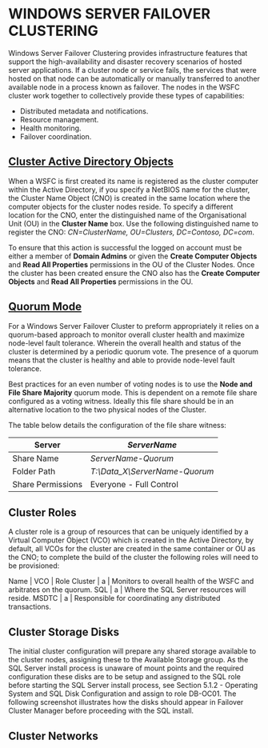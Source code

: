 # WINDOWS SERVER FAILOVER CLUSTERING
Windows Server Failover Clustering provides infrastructure features that support the high-availability and disaster recovery scenarios of hosted server applications. If a cluster node or service fails, the services that were hosted on that node can be automatically or manually transferred to another available node in a process known as failover.
The nodes in the WSFC cluster work together to collectively provide these types of capabilities:
  * Distributed metadata and notifications.
  * Resource management.
  * Health monitoring.
  * Failover coordination.
## [Cluster Active Directory Objects](https://technet.microsoft.com/en-us/library/cc731002(WS.10).aspx#BKMK_steps_precreating)
When a WSFC is first created its name is registered as the cluster computer within the Active Directory, if you specify a NetBIOS name for the cluster, the Cluster Name Object (CNO) is created in the same location where the computer objects for the cluster nodes reside.  To specify a different location for the CNO, enter the distinguished name of the Organisational Unit (OU) in the **Cluster Name** box. Use the following distinguished name to register the CNO: *CN=ClusterName, OU=Clusters, DC=Contoso, DC=com*.

To ensure that this action is successful the logged on account must be either a member of **Domain Admins** or given the **Create Computer Objects** and **Read All Properties** permissions in the OU of the Cluster Nodes.
Once the cluster has been created ensure the CNO also has the **Create Computer Objects** and **Read All Properties** permissions in the OU.
## [Quorum Mode](https://msdn.microsoft.com/en-us/library/hh270280.aspx)
For a Windows Server Failover Cluster to preform appropriately it relies on a quorum-based approach to monitor overall cluster health and maximize node-level fault tolerance.  Wherein the overall health and status of the cluster is determined by a periodic quorum vote. The presence of a quorum means that the cluster is healthy and able to provide node-level fault tolerance.

Best practices for an even number of voting nodes is to use the **Node and File Share Majority** quorum mode.  This is dependent on a remote file share configured as a voting witness.  Ideally this file share should be in an alternative location to the two physical nodes of the Cluster.

The table below details the configuration of the file share witness:

Server | *ServerName*
------------ | -------------
Share Name | *ServerName-Quorum*
Folder Path | *T:\Data_X\ServerName-Quorum*
Share Permissions | Everyone - Full Control

## Cluster Roles
A cluster role is a group of resources that can be uniquely identified by a Virtual Computer Object (VCO) which is created in the Active Directory, by default, all VCOs for the cluster are created in the same container or OU as the CNO; to complete the build of the cluster the following roles will need to be provisioned:

Name | VCO | Role
Cluster | a | Monitors to overall health of the WSFC and arbitrates on the quorum.
SQL | a | Where the SQL Server resources will reside.
MSDTC | a | Responsible for coordinating any distributed transactions.

## Cluster Storage Disks
The initial cluster configuration will prepare any shared storage available to the cluster nodes, assigning these to the Available Storage group.  As the SQL Server install process is unaware of mount points and the required configuration these disks are to be setup and assigned to the SQL role before starting the SQL Server install process, see Section 5.1.2 - Operating System and SQL Disk Configuration and assign to role DB-OC01.
The following screenshot illustrates how the disks should appear in Failover Cluster Manager before proceeding with the SQL install.

## Cluster Networks
